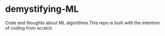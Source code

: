 # demystifying-ML
Code and thoughts about ML algorithms.This repo is built with the intention of coding from scratch
